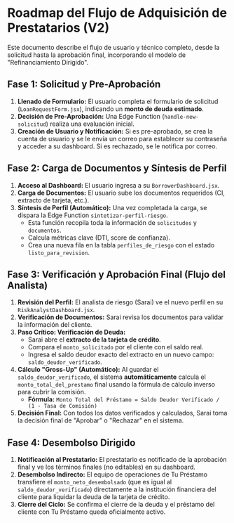 # Roadmap del Flujo de Adquisición de Prestatarios (V2)

Este documento describe el flujo de usuario y técnico completo, desde la solicitud hasta la aprobación final, incorporando el modelo de "Refinanciamiento Dirigido".

## Fase 1: Solicitud y Pre-Aprobación

1.  **Llenado de Formulario:** El usuario completa el formulario de solicitud (`LoanRequestForm.jsx`), indicando un **monto de deuda estimado**.
2.  **Decisión de Pre-Aprobación:** Una Edge Function (`handle-new-solicitud`) realiza una evaluación inicial.
3.  **Creación de Usuario y Notificación:** Si es pre-aprobado, se crea la cuenta de usuario y se le envía un correo para establecer su contraseña y acceder a su dashboard. Si es rechazado, se le notifica por correo.

## Fase 2: Carga de Documentos y Síntesis de Perfil

1.  **Acceso al Dashboard:** El usuario ingresa a su `BorrowerDashboard.jsx`.
2.  **Carga de Documentos:** El usuario sube los documentos requeridos (CI, extracto de tarjeta, etc.).
3.  **Síntesis de Perfil (Automático):** Una vez completada la carga, se dispara la Edge Function `sintetizar-perfil-riesgo`.
    *   Esta función recopila toda la información de `solicitudes` y `documentos`.
    *   Calcula métricas clave (DTI, score de confianza).
    *   Crea una nueva fila en la tabla `perfiles_de_riesgo` con el estado `listo_para_revision`.

## Fase 3: Verificación y Aprobación Final (Flujo del Analista)

1.  **Revisión del Perfil:** El analista de riesgo (Sarai) ve el nuevo perfil en su `RiskAnalystDashboard.jsx`.
2.  **Verificación de Documentos:** Sarai revisa los documentos para validar la información del cliente.
3.  **Paso Crítico: Verificación de Deuda:**
    *   Sarai abre el **extracto de la tarjeta de crédito**.
    *   Compara el `monto_solicitado` por el cliente con el saldo real.
    *   Ingresa el saldo deudor exacto del extracto en un nuevo campo: `saldo_deudor_verificado`.
4.  **Cálculo "Gross-Up" (Automático):** Al guardar el `saldo_deudor_verificado`, el sistema **automáticamente** calcula el `monto_total_del_prestamo` final usando la fórmula de cálculo inverso para cubrir la comisión.
    *   **Fórmula:** `Monto Total del Préstamo = Saldo Deudor Verificado / (1 - Tasa de Comisión)`
5.  **Decisión Final:** Con todos los datos verificados y calculados, Sarai toma la decisión final de "Aprobar" o "Rechazar" en el sistema.

## Fase 4: Desembolso Dirigido

1.  **Notificación al Prestatario:** El prestatario es notificado de la aprobación final y ve los términos finales (no editables) en su dashboard.
2.  **Desembolso Indirecto:** El equipo de operaciones de Tu Préstamo transfiere el `monto_neto_desembolsado` (que es igual al `saldo_deudor_verificado`) directamente a la institución financiera del cliente para liquidar la deuda de la tarjeta de crédito.
3.  **Cierre del Ciclo:** Se confirma el cierre de la deuda y el préstamo del cliente con Tu Préstamo queda oficialmente activo.